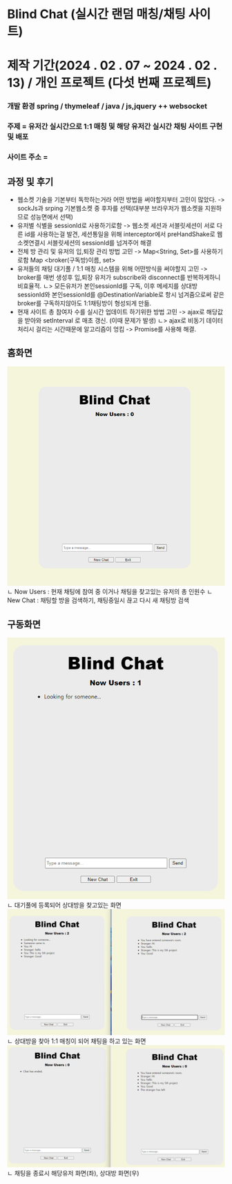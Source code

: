 
# Blind Chat (실시간 랜덤 매칭/채팅 사이트)
  
# 제작 기간(2024 . 02 . 07 ~ 2024 . 02 . 13)  / 개인 프로젝트 (다섯 번째 프로젝트) 

### 개발 환경 spring / thymeleaf / java / js,jquery  ++ websocket
   
### 주제 = 유저간 실시간으로 1:1 매칭 및 해당 유저간 실시간 채팅 사이트 구현 및 배포    
   
### 사이트 주소 = 
     

## 과정 및 후기
- 웹소켓 기술을 기본부터 독학하는거라 어떤 방법을 써야할지부터 고민이 많았다. -> sockJs과 srping 기본웹소켓 중 후자를 선택(대부분 브라우저가 웹소켓을 지원하므로 성능면에서 선택)
- 유저별 식별을 sessionId로 사용하기로함 -> 웹소켓 세션과 서블릿세션이 서로 다른 id를 사용하는걸 발견, 세션통일을 위해 interceptor에서 preHandShake로 웹소켓연결시 서블릿세션의 sessionId를 넘겨주어 해결
- 전체 방 관리 및 유저의 입,퇴장 관리 방법 고민 -> Map<String, Set<String>>를 사용하기로함 Map <broker(구독방)이름, set<sessionId>>  
- 유저들의 채팅 대기풀 / 1:1 매칭 시스템을 위해 어떤방식을 써야할지 고민 -> broker를 매번 생성후 입,퇴장 유저가 subscribe와 disconnect를 반복하게하니 비효율적.
  ㄴ> 모든유저가 본인sessionId를 구독, 이후 메세지를 상대방 sessionId와 본인sessionId를 @DestinationVariable로 항시 넘겨줌으로써 같은 broker를 구독하지않아도 1:1채팅방이 형성되게 만듦. 
- 현재 사이트 총 참여자 수를 실시간 업데이트 하기위한 방법 고민 -> ajax로 해당값을 받아와 setInterval 로 매초 갱신. (이때 문제가 발생)
  ㄴ> ajax로 비동기 데이터 처리시 걸리는 시간때문에 알고리즘이 엉킴 -> Promise를 사용해 해결.

 
## 홈화면
<img src="pictures/home.png">
ㄴ Now Users : 현재 채팅에 참여 중 이거나 채팅을 찾고있는 유저의 총 인원수
ㄴ New Chat : 채팅할 방을 검색하기, 채팅중일시 끊고 다시 새 채팅방 검색

## 구동화면
<img src="pictures/looking.png">
ㄴ 대기풀에 등록되어 상대방을 찾고있는 화면
<img src="pictures/chat.png">
ㄴ 상대방을 찾아 1:1 매칭이 되어 채팅을 하고 있는 화면
<img src="pictures/end.png">
ㄴ 채팅을 종료시 해당유저 화면(좌), 상대방 화면(우)

